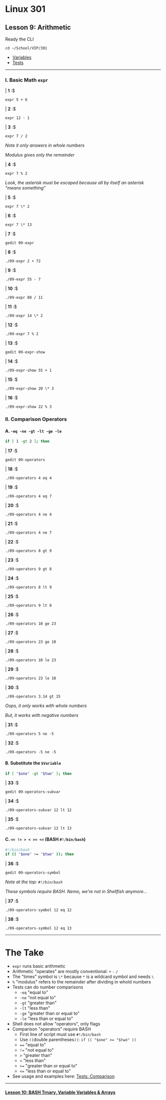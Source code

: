 # Linux 301
## Lesson 9: Arithmetic

Ready the CLI

```console
cd ~/School/VIP/301
```

- [Variables](https://github.com/inkVerb/vip/blob/master/Cheat-Sheets/Variables.md)
- [Tests](https://github.com/inkVerb/vip/blob/master/Cheat-Sheets/Tests.md)

___

### I. Basic Math `expr`

| **1** :$

```console
expr 5 + 6
```

| **2** :$

```console
expr 12 - 1
```

| **3** :$

```console
expr 7 / 2
```

*Note it only answers in whole numbers*

*Modulus gives only the remainder*

| **4** :$

```console
expr 7 % 2
```

*Look, the asterisk must be escaped because all by itself an asterisk "means something"*

| **5** :$

```console
expr 7 \* 2
```

| **6** :$

```console
expr 7 \* 13
```

| **7** :$

```console
gedit 09-expr
```

| **8** :$

```console
./09-expr 2 + 72
```

| **9** :$

```console
./09-expr 55 - 7
```

| **10** :$

```console
./09-expr 88 / 11
```

| **11** :$

```console
./09-expr 14 \* 2
```

| **12** :$

```console
./09-expr 7 % 2
```

| **13** :$

```console
gedit 09-expr-show
```

| **14** :$

```console
./09-expr-show 55 + 1
```

| **15** :$

```console
./09-expr-show 20 \* 3
```

| **16** :$

```console
./09-expr-show 22 % 3
```

### II. Comparison Operators

#### A. `-eq -ne -gt -lt -ge -le`

```sh
if [ 1 -gt 2 ]; then
```

| **17** :$

```console
gedit 09-operators
```

| **18** :$

```console
./09-operators 4 eq 4
```

| **19** :$

```console
./09-operators 4 eq 7
```

| **20** :$

```console
./09-operators 4 ne 4
```

| **21** :$

```console
./09-operators 4 ne 7
```

| **22** :$

```console
./09-operators 8 gt 9
```

| **23** :$

```console
./09-operators 9 gt 8
```

| **24** :$

```console
./09-operators 8 lt 9
```

| **25** :$

```console
./09-operators 9 lt 8
```

| **26** :$

```console
./09-operators 10 ge 23
```

| **27** :$

```console
./09-operators 23 ge 10
```

| **28** :$

```console
./09-operators 10 le 23
```

| **29** :$

```console
./09-operators 23 le 10
```

| **30** :$

```console
./09-operators 3.14 gt 15
```

*Oops, it only works with whole numbers*

*But, it works with negative numbers*

| **31** :$

```console
./09-operators 5 ne -5
```

| **32** :$

```console
./09-operators -5 ne -5
```

#### B. Substitute the `$Variable`

```sh
if [ "$one" -gt "$two" ]; then
```

| **33** :$

```console
gedit 09-operators-subvar
```

| **34** :$

```console
./09-operators-subvar 12 lt 12
```

| **35** :$

```console
./09-operators-subvar 12 lt 13
```

#### C. `== != > < >= <=` (BASH `#!/bin/bash`)

```bash
#!/bin/bash
if (( "$one" >= "$two" )); then
```

| **36** :$

```console
gedit 09-operators-symbol
```

*Note at the top: `#!/bin/bash`*

*These symbols require BASH. Nemo, we're not in Shellfish anymore...*

| **37** :$

```console
./09-operators-symbol 12 eq 12
```

| **38** :$

```console
./09-operators-symbol 12 eq 13
```

___

# The Take

- `expr` runs basic arithmetic
- Arithmetic "operates" are mostly conventional: `+` `-` `/`
- The "times" symbol is `\*` because `*` is a wildcard symbol and needs `\`
- `%` "modulus" refers to the remainder after dividing in whold numbers
- Tests can do number comparisons
  - `-eq` "equal to"
  - `-ne` "not equal to"
  - `-gt` "greater than"
  - `-lt` "less than"
  - `-ge` "greater than or equal to"
  - `-le` "less than or equal to"
- Shell does not allow "operators", only flags
- Comparison "operators" require BASH
  - First line of script must use `#!/bin/bash`
  - Use `((`double parentheses`))`: `if (( "$one" >= "$two" ))`
  - `==` "equal to"
  - `!=` "not equal to"
  - `>` "greater than"
  - `<` "less than"
  - `>=` "greater than or equal to"
  - `<=` "less than or equal to"
- See usage and examples here: [Tests: Comparison](https://github.com/inkVerb/vip/blob/master/Cheat-Sheets/Tests.md#comparison)

___

#### [Lesson 10: BASH Trnary, Variable Variables & Arrays](https://github.com/inkVerb/vip/blob/master/301/Lesson-10.md)
